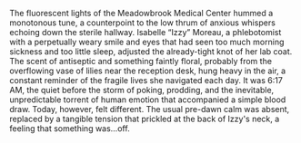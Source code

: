 The fluorescent lights of the Meadowbrook Medical Center hummed a monotonous tune, a counterpoint to the low thrum of anxious whispers echoing down the sterile hallway.  Isabelle “Izzy” Moreau, a phlebotomist with a perpetually weary smile and eyes that had seen too much morning sickness and too little sleep, adjusted the already-tight knot of her lab coat.  The scent of antiseptic and something faintly floral, probably from the overflowing vase of lilies near the reception desk, hung heavy in the air, a constant reminder of the fragile lives she navigated each day.  It was 6:17 AM, the quiet before the storm of poking, prodding, and the inevitable, unpredictable torrent of human emotion that accompanied a simple blood draw.  Today, however, felt different.  The usual pre-dawn calm was absent, replaced by a tangible tension that prickled at the back of Izzy's neck, a feeling that something was…off.
